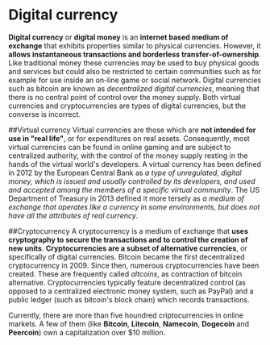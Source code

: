 # Digital currency

**Digital currency** or **digital money** is an __internet based medium of exchange__ that exhibits properties similar to physical currencies. However, it __allows instantaneous transactions and borderless transfer-of-ownership__. Like traditional money these currencies may be used to buy physical goods and services but could also be restricted to certain communities such as for example for use inside an on-line game or social network. Digital currencies such as bitcoin are known as _decentralized digital currencies_, meaning that there is no central point of control over the money supply. Both virtual currencies and cryptocurrencies are types of digital currencies, but the converse is incorrect.


##Virtual currency
Virtual currencies are those which are __not intended for use in "real life"__, or for expenditures on real assets. Consequently, most virtual currencies can be found in online gaming and are subject to centralized authority, with the control of the money supply resting in the hands of the virtual world's developers.
A virtual currency has been defined in 2012 by the European Central Bank as _a type of unregulated, digital money, which is issued and usually controlled by its developers, and used and accepted among the members of a specific virtual community_. The US Department of Treasury in 2013 defined it more tersely as _a medium of exchange that operates like a currency in some environments, but does not have all the attributes of real currency_.

##Cryptocurrency
A cryptocurrency is a medium of exchange that __uses cryptography to secure the transactions and to control the creation of new units__. __Cryptocurrencies are a subset of alternative currencies__, or specifically of digital currencies. Bitcoin became the first decentralized cryptocurrency in 2009. Since then, numerous cryptocurrencies have been created. These are frequently called _altcoins_, as contraction of bitcoin alternative.
Cryptocurrencies typically feature decentralized control (as opposed to a centralized electronic money system, such as PayPal) and a public ledger (such as bitcoin's block chain) which records transactions.

Currently, there are more than five houndred criptocurrencies in online markets. A few of them (like __Bitcoin__, __Litecoin__, __Namecoin__, __Dogecoin__ and __Peercoin__) own a capitalization over $10 million.




